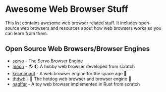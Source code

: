 # Awesome Web Browser Stuff

This list contains awesome web browser related stuff. It includes open-source web browsers and resources about how web browsers works so you can learn from them.

## Open Source Web Browsers/Browser Engines

- [servo](https://github.com/servo/servo) - The Servo Browser Engine
- [moon](https://github.com/ZeroX-DG/moon) - :earth_americas: :moon: A hobby web browser developed from scratch
- [kosmonaut](https://github.com/twilco/kosmonaut) - A web browser engine for the space age :rocket:
- [thdwb](https://github.com/danfragoso/thdwb) - :hotdog: The hotdog web browser and browser engine :hotdog:
- [naglfar](https://github.com/maekawatoshiki/naglfar) - A toy web browser implemented in Rust from scratch
